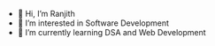 - 👋 Hi, I’m Ranjith
- 👀 I’m interested in Software Development
- 🌱 I’m currently learning DSA and Web Development

<!---
Ranjith-cmd/Ranjith-cmd is a ✨ special ✨ repository because its `README.md` (this file) appears on your GitHub profile.
You can click the Preview link to take a look at your changes.
--->
